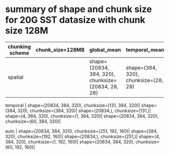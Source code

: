 
# summary of shape and chunk size for 20G SST datasize with chunk size 128M

| chunking scheme | chunk_size=128MB | global_mean | temporal_mean | climatology | anomaly |
|---|---|---|---|---|---|
|spatial| |shape=(20834, 384, 320), chunksize=(20834, 28, 28) | shape=(384, 320), chunksize=(28, 28) | shape=(20834,), chunksize=(20834,)| shape=(4, 384, 320), chunksize=(1, 28, 28) | shape=(20834, 384, 320), chunksize=(60, 28, 28)>

temporal | shape=(20834, 384, 320), chunksize=(131, 384, 320)| shape=(384, 320), chunksize=(384, 320)| shape=(20834,), chunksize=(131,)| shape=(4, 384, 320), chunksize=(1, 384, 320)| shape=(20834, 384, 320), chunksize=(60, 384, 320)|

auto | shape=(20834, 384, 320), chunksize=(251, 192, 160)| shape=(384, 320), chunksize=(192, 160)| shape=(20834,), chunksize=(251,)| shape=(4, 384, 320), chunksize=(1, 192, 160)| shape=(20834, 384, 320), chunksize=(60, 192, 160)|


